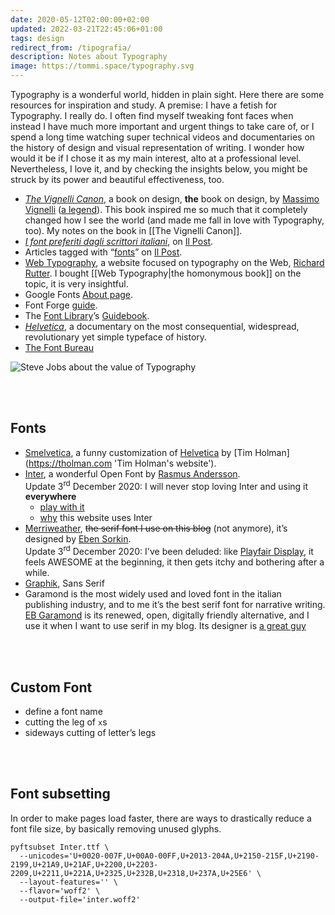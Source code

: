 ```yaml
---
date: 2020-05-12T02:00:00+02:00
updated: 2022-03-21T22:45:06+01:00
tags: design
redirect_from: /tipografia/
description: Notes about Typography
image: https://tommi.space/typography.svg
---
```

Typography is a wonderful world, hidden in plain sight. Here there are some resources for inspiration and study.
A premise: I have a fetish for Typography. I really do. I often find myself tweaking font faces when instead I have much more important and urgent things to take care of, or I spend a long time watching super technical videos and documentaries on the history of design and visual representation of writing. I wonder how would it be if I chose it as my main interest, alto at a professional level. Nevertheless, I love it, and by checking the insights below, you might be struck by its power and beautiful effectiveness, too.

- [<cite>The Vignelli Canon</cite>](https://rationale-design.com/resources/vignelli-canon/ 'The Vignelli Canon on Rationale Design'), a book on design, **the** book on design, by [Massimo Vignelli](https://www.wikiwand.com/en/Massimo_Vignelli 'Massimo Vignelli on Wikipedia') ([a legend](https://nyti.ms/1mzoUBo 'Massimo Vignelli, Visionary Designer Who Untangled the Subway, Dies at 83')). This book inspired me so much that it completely changed how I see the world (and made me fall in love with Typography, too). My notes on the book in [[The Vignelli Canon]].
- [*I font preferiti dagli scrittori italiani*](https://www.ilpost.it/2020/02/09/font-preferiti-scrittori-italiani/ 'I font preferiti dagli scrittori italiani - Il Post'), on [Il Post](https://ilpost.it).
- Articles tagged with “[fonts](https://www.ilpost.it/tag/font/)” on [Il Post](https://ilpost.it).
- [Web Typography](http://webtypography.net/ 'Web Typography'), a website focused on typography on the Web, [Richard Rutter](http://clagnut.com/ 'Richard Rutter'). I bought [[Web Typography|the homonymous book]] on the topic, it is very insightful.
- Google Fonts [About page](https://fonts.google.com/about 'Google Fonts About page').
- Font Forge [guide](http://designwithfontforge.com/en-US/index.html).
- The [Font Library](https://fontlibrary.org/ 'Font Library')’s [Guidebook](https://fontlibrary.org/en/guidebook 'Guidebook page on Font Library').
- [*Helvetica*](https://www.imdb.com/title/tt0847817/ 'Helvetica on IMDb'), a documentary on the most consequential, widespread, revolutionary yet simple typeface of history.
- [The Font Bureau](https://fontbureau.typenetwork.com/ 'The Font Bureau')

![Steve Jobs about the value of Typography](https://youtu.be/UF8uR6Z6KLc?t=209)

<br>
<br>

## Fonts

- [Smelvetica](http://tholman.com/post/smelvetica 'Smelvetica on Tim Holman website'), a funny customization of [Helvetica](https://en.wikipedia.org/wiki/Helvetica 'Helvetica on Wikipedia') by [Tim Holman](https://tholman.com 'Tim Holman's website').
- [Inter](https://rsms.me/inter 'Inter official website'), a wonderful Open Font by [Rasmus Andersson](https://rsms.me 'Rasmus Andersson’s website').   
Update 3<sup>rd</sup> December 2020: I will never stop loving Inter and using it **everywhere**
	- [play with it](https://rsms.me/inter/lab/ 'Inter lab')
	- [why](/genesi#tipografia 'Genesi, tipografia') this website uses Inter
- [Merriweather](https://github.com/SorkinType/Merriweather), ~~the serif font I use on this blog~~ (not anymore), it’s designed by [Eben Sorkin](http://sorkintype.com/about.html 'About Eben Sorkin').   
Update 3<sup>rd</sup> December 2020: I've been deluded: like [Playfair Display](https://github.com/clauseggers/Playfair-Display), it feels AWESOME at the beginning, it then gets itchy and bothering after a while.
- [Graphik](https://commercialtype.com/catalog/graphik), Sans Serif
- Garamond is the most widely used and loved font in the italian publishing industry, and to me it’s the best serif font for narrative writing. [EB Garamond](http://www.georgduffner.at/ebgaramond/ 'EB Garamond official website') is its renewed, open, digitally friendly alternative, and I use it when I want to use serif in my blog. Its designer is [a great guy](http://georgduffner.at/ 'George Duffner personal website')

<br>
<br>

## Custom Font

- define a font name
- cutting the leg of `x`s
- sideways cutting of letter’s legs

<br>
<br>

## Font subsetting

In order to make pages load faster, there are ways to drastically reduce a font file size, by basically removing unused glyphs.

```shellsession
pyftsubset Inter.ttf \
  --unicodes='U+0020-007F,U+00A0-00FF,U+2013-204A,U+2150-215F,U+2190-2199,U+21A9,U+21AF,U+2200,U+2203-2209,U+2211,U+221A,U+2325,U+232B,U+2318,U+237A,U+25E6' \
  --layout-features='' \
  --flavor='woff2' \
  --output-file='inter.woff2'
```